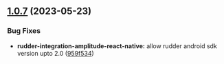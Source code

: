 ## [1.0.7](https://github.com/rudderlabs/rudder-sdk-react-native/compare/rudder-integration-amplitude-react-native@1.0.6...rudder-integration-amplitude-react-native@1.0.7) (2023-05-23)


### Bug Fixes

* **rudder-integration-amplitude-react-native:** allow rudder android sdk version upto 2.0 ([959f534](https://github.com/rudderlabs/rudder-sdk-react-native/commit/959f534b41f224d9151da239f7ec399f58221b33))

